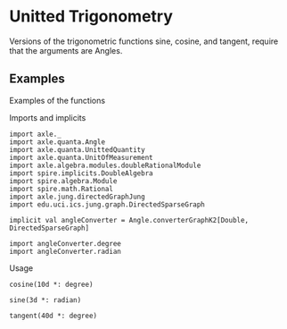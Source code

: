 Unitted Trigonometry
====================

Versions of the trigonometric functions sine, cosine, and tangent, require that the arguments are Angles.

Examples
--------

Examples of the functions

Imports and implicits

```tut:silent
import axle._
import axle.quanta.Angle
import axle.quanta.UnittedQuantity
import axle.quanta.UnitOfMeasurement
import axle.algebra.modules.doubleRationalModule
import spire.implicits.DoubleAlgebra
import spire.algebra.Module
import spire.math.Rational
import axle.jung.directedGraphJung
import edu.uci.ics.jung.graph.DirectedSparseGraph

implicit val angleConverter = Angle.converterGraphK2[Double, DirectedSparseGraph]

import angleConverter.degree
import angleConverter.radian
```

Usage

```
cosine(10d *: degree)

sine(3d *: radian)

tangent(40d *: degree)
```
